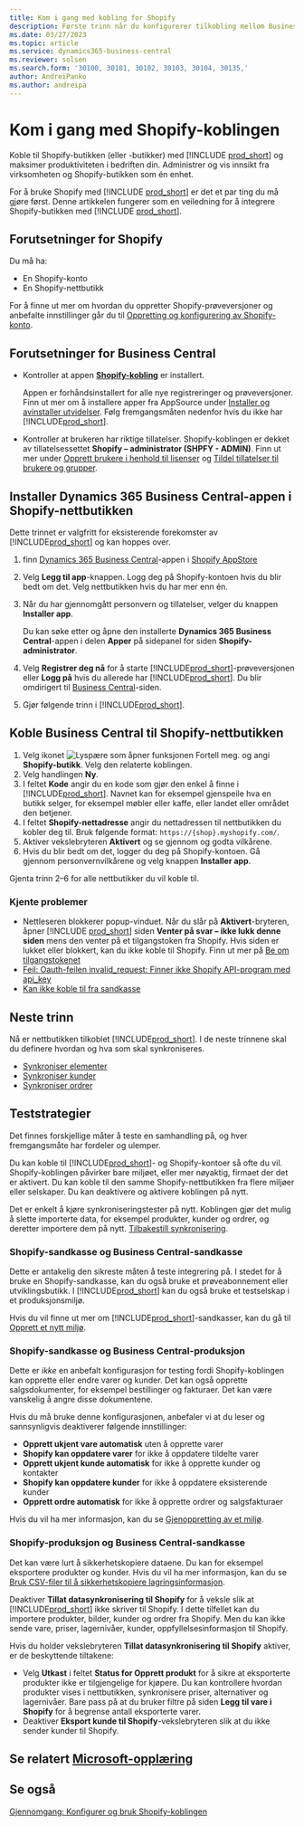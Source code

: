 ```yaml
---
title: Kom i gang med kobling for Shopify
description: Første trinn når du konfigurerer tilkobling mellom Business Central og Shopify
ms.date: 03/27/2023
ms.topic: article
ms.service: dynamics365-business-central
ms.reviewer: solsen
ms.search.form: '30100, 30101, 30102, 30103, 30104, 30135,'
author: AndreiPanko
ms.author: andreipa
---
```


# Kom i gang med Shopify-koblingen

Koble til Shopify-butikken (eller -butikker) med [!INCLUDE [prod_short](../includes/prod_short.md)] og maksimer produktiviteten i bedriften din. Administrer og vis innsikt fra virksomheten og Shopify-butikken som én enhet.

For å bruke Shopify med [!INCLUDE [prod_short](../includes/prod_short.md)] er det et par ting du må gjøre først. Denne artikkelen fungerer som en veiledning for å integrere Shopify-butikken med [!INCLUDE [prod_short](../includes/prod_short.md)].

## Forutsetninger for Shopify

Du må ha:

- En Shopify-konto
- En Shopify-nettbutikk

For å finne ut mer om hvordan du oppretter Shopify-prøveversjoner og anbefalte innstillinger går du til [Oppretting og konfigurering av Shopify-konto](shopify-account.md).

## Forutsetninger for Business Central

- Kontroller at appen **[Shopify-kobling](https://go.microsoft.com/fwlink/?linkid=2196238)** er installert.

  Appen er forhåndsinstallert for alle nye registreringer og prøveversjoner. Finn ut mer om å installere apper fra AppSource under [Installer og avinstaller utvidelser](../ui-extensions-install-uninstall.md#install). Følg fremgangsmåten nedenfor hvis du ikke har [!INCLUDE[prod_short](../includes/prod_short.md)].

- Kontroller at brukeren har riktige tillatelser. Shopify-koblingen er dekket av tillatelsessettet **Shopify – administrator (SHPFY - ADMIN)**. Finn ut mer under [Opprett brukere i henhold til lisenser](../ui-how-users-permissions.md) og [Tildel tillatelser til brukere og grupper](../ui-define-granular-permissions.md).

## Installer Dynamics 365 Business Central-appen i Shopify-nettbutikken

Dette trinnet er valgfritt for eksisterende forekomster av [!INCLUDE[prod_short](../includes/prod_short.md)] og kan hoppes over.

1. finn [Dynamics 365 Business Central](https://apps.shopify.com/dynamics-365-business-central)-appen i [Shopify AppStore](https://apps.shopify.com/)
2. Velg **Legg til app**-knappen. Logg deg på Shopify-kontoen hvis du blir bedt om det. Velg nettbutikken hvis du har mer enn én.
3. Når du har gjennomgått personvern og tillatelser, velger du knappen **Installer app**.

   Du kan søke etter og åpne den installerte **Dynamics 365 Business Central**-appen i delen **Apper** på sidepanel for siden **Shopify-administrator**.
4. Velg **Registrer deg nå** for å starte [!INCLUDE[prod_short](../includes/prod_short.md)]-prøveversjonen eller **Logg på** hvis du allerede har [!INCLUDE[prod_short](../includes/prod_short.md)]. Du blir omdirigert til [Business Central](https://businesscentral.dynamics.com)-siden.
5. Gjør følgende trinn i [!INCLUDE[prod_short](../includes/prod_short.md)].

## Koble Business Central til Shopify-nettbutikken

1. Velg ikonet ![Lyspære som åpner funksjonen Fortell meg.](../media/ui-search/search_small.png "Fortell hva du vil gjøre") og angi **Shopify-butikk**. Velg den relaterte koblingen.
2. Velg handlingen **Ny**.  
3. I feltet **Kode** angir du en kode som gjør den enkel å finne i [!INCLUDE[prod_short](../includes/prod_short.md)]. Navnet kan for eksempel gjenspeile hva en butikk selger, for eksempel møbler eller kaffe, eller landet eller området den betjener.
4. I feltet **Shopify-nettadresse** angir du nettadressen til nettbutikken du kobler deg til. Bruk følgende format: `https://{shop}.myshopify.com/`.
5. Aktiver vekslebryteren **Aktivert** og se gjennom og godta vilkårene.
6. Hvis du blir bedt om det, logger du deg på Shopify-kontoen. Gå gjennom personvernvilkårene og velg knappen **Installer app**.

Gjenta trinn 2–6 for alle nettbutikker du vil koble til.

### Kjente problemer

- Nettleseren blokkerer popup-vinduet. Når du slår på **Aktivert**-bryteren, åpner [!INCLUDE [prod_short](../includes/prod_short.md)] siden **Venter på svar – ikke lukk denne siden** mens den venter på et tilgangstoken fra Shopify. Hvis siden er lukket eller blokkert, kan du ikke koble til Shopify. Finn ut mer på [Be om tilgangstokenet](troubleshoot.md#request-the-access-token)
- [Feil: Oauth-feilen invalid_request: Finner ikke Shopify API-program med api_key](troubleshoot.md#error-oauth-error-invalid_request-could-not-find-shopify-api-application-with-api_key)
- [Kan ikke koble til fra sandkasse](troubleshoot.md#verify-and-enable-permissions-to-make-http-requests-in-a-non-production-environment)

## Neste trinn

Nå er nettbutikken tilkoblet [!INCLUDE[prod_short](../includes/prod_short.md)]. I de neste trinnene skal du definere hvordan og hva som skal synkroniseres.

- [Synkroniser elementer](synchronize-items.md)
- [Synkroniser kunder](synchronize-customers.md)
- [Synkroniser ordrer](synchronize-orders.md)

## Teststrategier

Det finnes forskjellige måter å teste en samhandling på, og hver fremgangsmåte har fordeler og ulemper.

Du kan koble til [!INCLUDE[prod_short](../includes/prod_short.md)]- og Shopify-kontoer så ofte du vil. Shopify-koblingen påvirker bare miljøet, eller mer nøyaktig, firmaet der det er aktivert. Du kan koble til den samme Shopify-nettbutikken fra flere miljøer eller selskaper. Du kan deaktivere og aktivere koblingen på nytt.

Det er enkelt å kjøre synkroniseringstester på nytt. Koblingen gjør det mulig å slette importerte data, for eksempel produkter, kunder og ordrer, og deretter importere dem på nytt. [Tilbakestill synkronisering](troubleshoot.md#reset-sync).

### Shopify-sandkasse og Business Central-sandkasse

Dette er antakelig den sikreste måten å teste integrering på. I stedet for å bruke en Shopify-sandkasse, kan du også bruke et prøveabonnement eller utviklingsbutikk. I [!INCLUDE[prod_short](../includes/prod_short.md)] kan du også bruke et testselskap i et produksjonsmiljø.

Hvis du vil finne ut mer om [!INCLUDE[prod_short](../includes/prod_short.md)]-sandkasser, kan du gå til [Opprett et nytt miljø](/dynamics365/business-central/dev-itpro/administration/tenant-admin-center-environments#create-a-new-environment).

### Shopify-sandkasse og Business Central-produksjon

Dette er *ikke* en anbefalt konfigurasjon for testing fordi Shopify-koblingen kan opprette eller endre varer og kunder. Det kan også opprette salgsdokumenter, for eksempel bestillinger og fakturaer. Det kan være vanskelig å angre disse dokumentene.
 
Hvis du må bruke denne konfigurasjonen, anbefaler vi at du leser og sannsynligvis deaktiverer følgende innstillinger:

* **Opprett ukjent vare automatisk** uten å opprette varer
* **Shopify kan oppdatere varer** for ikke å oppdatere tildelte varer
* **Opprett ukjent kunde automatisk** for ikke å opprette kunder og kontakter
* **Shopify kan oppdatere kunder** for ikke å oppdatere eksisterende kunder
* **Opprett ordre automatisk** for ikke å opprette ordrer og salgsfakturaer

Hvis du vil ha mer informasjon, kan du se [Gjenoppretting av et miljø](/dynamics365/business-central/dev-itpro/administration/tenant-admin-center-backup-restore).

### Shopify-produksjon og Business Central-sandkasse

Det kan være lurt å sikkerhetskopiere dataene. Du kan for eksempel eksportere produkter og kunder. Hvis du vil ha mer informasjon, kan du se [Bruk CSV-filer til å sikkerhetskopiere lagringsinformasjon](https://help.shopify.com/en/manual/shopify-admin/duplicate-store#using-csv-files-to-back-up-store-information).

Deaktiver **Tillat datasynkronisering til Shopify** for å veksle slik at [!INCLUDE[prod_short](../includes/prod_short.md)] ikke skriver til Shopify. I dette tilfellet kan du importere produkter, bilder, kunder og ordrer fra Shopify. Men du kan ikke sende vare, priser, lagernivåer, kunder, oppfyllelsesinformasjon til Shopify.

Hvis du holder vekslebryteren **Tillat datasynkronisering til Shopify** aktiver, er de beskyttende tiltakene:

*   Velg **Utkast** i feltet **Status for Opprett produkt** for å sikre at eksporterte produkter ikke er tilgjengelige for kjøpere. Du kan kontrollere hvordan produkter vises i nettbutikken, synkronisere priser, alternativer og lagernivåer. Bare pass på at du bruker filtre på siden **Legg til vare i Shopify** for å begrense antall eksporterte varer.
* Deaktiver **Eksport kunde til Shopify**-vekslebryteren slik at du ikke sender kunder til Shopify.

## Se relatert [Microsoft-opplæring](/training/paths/use-shopify-connector-dynamics-365-business-central/)

## Se også

[Gjennomgang: Konfigurer og bruk Shopify-koblingen](walkthrough-setting-up-and-using-shopify.md)  

